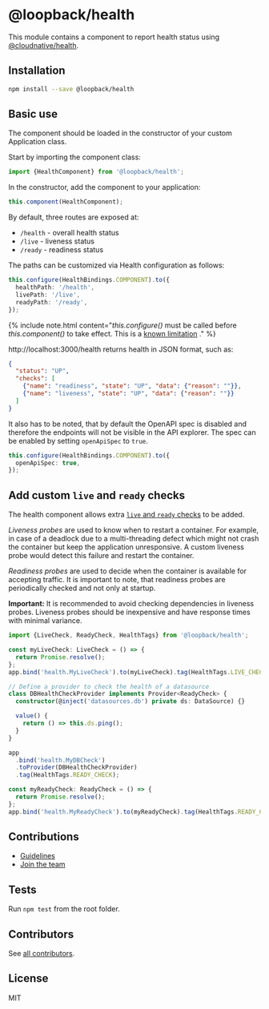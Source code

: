 # @loopback/health

This module contains a component to report health status using
[@cloudnative/health](https://github.com/CloudNativeJS/cloud-health).

## Installation

```sh
npm install --save @loopback/health
```

## Basic use

The component should be loaded in the constructor of your custom Application
class.

Start by importing the component class:

```ts
import {HealthComponent} from '@loopback/health';
```

In the constructor, add the component to your application:

```ts
this.component(HealthComponent);
```

By default, three routes are exposed at:

- `/health` - overall health status
- `/live` - liveness status
- `/ready` - readiness status

The paths can be customized via Health configuration as follows:

```ts
this.configure(HealthBindings.COMPONENT).to({
  healthPath: '/health',
  livePath: '/live',
  readyPath: '/ready',
});
```

{% include note.html content="*this.configure()* must be called before
*this.component()* to take effect. This is a
[known limitation](https://github.com/strongloop/loopback-next/issues/4289#issuecomment-564617263)
." %}

http://localhost:3000/health returns health in JSON format, such as:

```json
{
  "status": "UP",
  "checks": [
    {"name": "readiness", "state": "UP", "data": {"reason": ""}},
    {"name": "liveness", "state": "UP", "data": {"reason": ""}}
  ]
}
```

It also has to be noted, that by default the OpenAPI spec is disabled and
therefore the endpoints will not be visible in the API explorer. The spec can be
enabled by setting `openApiSpec` to `true`.

```ts
this.configure(HealthBindings.COMPONENT).to({
  openApiSpec: true,
});
```

## Add custom `live` and `ready` checks

The health component allows extra
[`live` and `ready` checks](https://github.com/CloudNativeJS/cloud-health#readiness-vs-liveness)
to be added.

_Liveness probes_ are used to know when to restart a container. For example, in
case of a deadlock due to a multi-threading defect which might not crash the
container but keep the application unresponsive. A custom liveness probe would
detect this failure and restart the container.

_Readiness probes_ are used to decide when the container is available for
accepting traffic. It is important to note, that readiness probes are
periodically checked and not only at startup.

**Important:** It is recommended to avoid checking dependencies in liveness
probes. Liveness probes should be inexpensive and have response times with
minimal variance.

```ts
import {LiveCheck, ReadyCheck, HealthTags} from '@loopback/health';

const myLiveCheck: LiveCheck = () => {
  return Promise.resolve();
};
app.bind('health.MyLiveCheck').to(myLiveCheck).tag(HealthTags.LIVE_CHECK);

// Define a provider to check the health of a datasource
class DBHealthCheckProvider implements Provider<ReadyCheck> {
  constructor(@inject('datasources.db') private ds: DataSource) {}

  value() {
    return () => this.ds.ping();
  }
}

app
  .bind('health.MyDBCheck')
  .toProvider(DBHealthCheckProvider)
  .tag(HealthTags.READY_CHECK);

const myReadyCheck: ReadyCheck = () => {
  return Promise.resolve();
};
app.bind('health.MyReadyCheck').to(myReadyCheck).tag(HealthTags.READY_CHECK);
```

## Contributions

- [Guidelines](https://github.com/strongloop/loopback-next/blob/master/docs/CONTRIBUTING.md)
- [Join the team](https://github.com/strongloop/loopback-next/issues/110)

## Tests

Run `npm test` from the root folder.

## Contributors

See
[all contributors](https://github.com/strongloop/loopback-next/graphs/contributors).

## License

MIT
